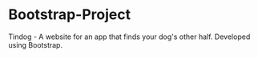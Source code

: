 # Bootstrap-Project
Tindog - A website for an app that finds your dog's other half.
Developed using Bootstrap.
